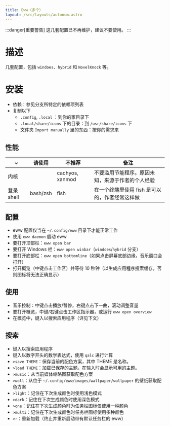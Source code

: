 ```yaml
---
title: Eww（多个）
layout: /src/layouts/autonum.astro
---
```


:::danger[重要警告]
这几套配置已不再维护，建议不要使用。
:::

# 描述
几套配置，包括 `windoes`、`hybrid` 和 `NovelKnock` 等。
# 安装
- 依赖：参见分支所特定的依赖项列表
- 复制以下
    - `.config`, `.local` ：到你的家目录下
    - `.local/share/icons` 下的目录：到 `/usr/share/icons` 下
    - 文件夹 `Import manually` 里的东西：按你的需求来

 ## 性能
|  ⌄  | 请使用 | 不推荐 | 备注                 |
| --- | ------ | ----------- | ------------------------- |
| 内核 |     | cachyos, xanmod | 不要滥用节能程序。原因未知，来源于作者的个人经验 |
| 登录 shell | bash/zsh | fish | 在一个终端里使用 fish 是可以的，作者经常这样做 |

 ## 配置
- eww 配置仅当在 `~/.config/eww` 目录下才能正常工作
- 使用 `eww daemon` 启动 eww
- 要打开顶部栏：`eww open bar`
- 要打开 Windows 栏：`eww open winbar`（`windoes`/`hybrid` 分支）
- 要打开底部栏：`eww open bottomline`（如果点击屏幕底部边缘，音乐窗口会打开）
- 打开概览（中键点击工作区）并等待 10 秒钟（以生成应用程序搜索缓存，否则图标将无法正确显示）
## 使用
- 音乐控制：中键点击播放/暂停，右键点击下一曲，滚动调整音量
- 要打开概览，中键/右键点击工作区指示器，或运行 `eww open overview`
- 在概览中，键入以搜索应用程序（详见下文）
## 搜索
- 键入以搜索应用程序
- 键入以数字开头的数学表达式，使用 `qalc` 进行计算
- `>save THEME`：保存当前的配色方案，其中 THEME 是名称。
- `>load THEME`：加载已保存的主题。在输入时会显示可用的主题。
- `>music`：从当前媒体缩略图获取配色方案
- `>wall`：从位于 `~/.config/eww/images/wallpaper/wallpaper` 的壁纸获取配色方案
- `>light`：记住在下次生成颜色时使用浅色模式
- `>dark`：记住在下次生成颜色时使用深色模式
- `>one`：记住在下次生成颜色时为任务栏图标仅使用一种颜色
- `>multi`：记住在下次生成颜色时任务栏图标使用多种颜色
- `>r`：重新加载（终止并重新启动带有默认任务栏的 eww）
